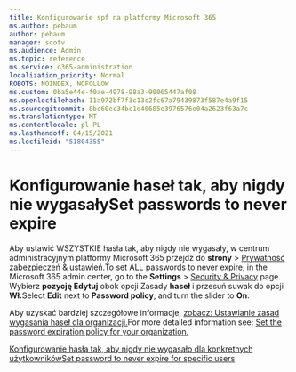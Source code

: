 ```yaml
---
title: Konfigurowanie spf na platformy Microsoft 365
ms.author: pebaum
author: pebaum
manager: scotv
ms.audience: Admin
ms.topic: reference
ms.service: o365-administration
localization_priority: Normal
ROBOTS: NOINDEX, NOFOLLOW
ms.custom: 0ba5e44e-f0ae-4978-98a3-90065447af08
ms.openlocfilehash: 11a972bf7f3c13c2fc67a79439873f587e4a9f15
ms.sourcegitcommit: 8bc60ec34bc1e40685e3976576e04a2623f63a7c
ms.translationtype: MT
ms.contentlocale: pl-PL
ms.lasthandoff: 04/15/2021
ms.locfileid: "51804355"
---
```

# <a name="set-passwords-to-never-expire"></a><span data-ttu-id="32a8d-102">Konfigurowanie haseł tak, aby nigdy nie wygasały</span><span class="sxs-lookup"><span data-stu-id="32a8d-102">Set passwords to never expire</span></span> 

<span data-ttu-id="32a8d-103">Aby ustawić WSZYSTKIE hasła tak, aby nigdy nie wygasały, w centrum administracyjnym platformy Microsoft 365 przejdź do **strony**  >  [Prywatność zabezpieczeń &amp; ustawień.](https://portal.office.com/adminportal/home#/settings/security)</span><span class="sxs-lookup"><span data-stu-id="32a8d-103">To set ALL passwords to never expire, in the Microsoft 365 admin center, go to the **Settings** > [Security &amp; Privacy](https://portal.office.com/adminportal/home#/settings/security) page.</span></span> <span data-ttu-id="32a8d-104">Wybierz **pozycję Edytuj** obok opcji Zasady **haseł** i przesuń suwak do opcji **Wł.**</span><span class="sxs-lookup"><span data-stu-id="32a8d-104">Select **Edit** next to **Password policy**, and turn the slider to **On**.</span></span>
  
<span data-ttu-id="32a8d-105">Aby uzyskać bardziej szczegółowe informacje, [zobacz: Ustawianie zasad wygasania haseł dla organizacji.](https://docs.microsoft.com/microsoft-365/admin/manage/set-password-expiration-policy)</span><span class="sxs-lookup"><span data-stu-id="32a8d-105">For more detailed information see: [Set the password expiration policy for your organization.](https://docs.microsoft.com/microsoft-365/admin/manage/set-password-expiration-policy)</span></span>
  
[<span data-ttu-id="32a8d-106">Konfigurowanie hasła tak, aby nigdy nie wygasało dla konkretnych użytkowników</span><span class="sxs-lookup"><span data-stu-id="32a8d-106">Set password to never expire for specific users</span></span>](https://docs.microsoft.com/microsoft-365/admin/add-users/set-password-to-never-expire)
  
